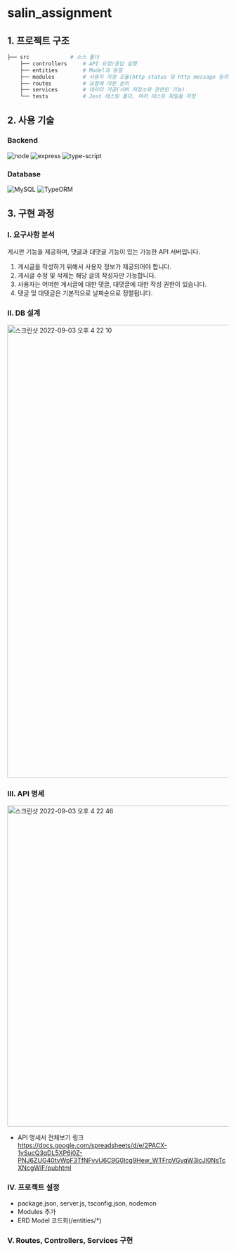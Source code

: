 # salin_assignment
## 1. 프로젝트 구조
```bash
├── src             # 소스 폴더
    ├── controllers     # API 요청/응답 실행
    ├── entities        # Model과 동일
    ├── modules         # 사용자 지정 모듈(http status 및 http message 등의 정보)
    ├── routes          # 요청에 따른 분리
    ├── services        # 데이터 가공(서버 저장소와 관련된 기능)
    └── tests           # Jest 테스팅 폴더, 여러 테스트 파일들 저장
```
## 2. 사용 기술
### Backend 
![node](https://img.shields.io/badge/-node.js-sucsess) ![express](https://img.shields.io/badge/-express-gray) ![type-script](https://img.shields.io/badge/-TypeScript-blue)

### Database  
![MySQL](https://img.shields.io/badge/-MySQL-00758F) ![TypeORM](https://img.shields.io/badge/-TypeORM-D941C5)
## 3. 구현 과정
### I. 요구사항 분석
게시판 기능을 제공하며, 댓글과 대댓글 기능이 있는 가능한 API 서버입니다.
1. 게시글을 작성하기 위해서 사용자 정보가 제공되어야 합니다.
2. 게시글 수정 및 삭제는 해당 글의 작성자만 가능합니다.
3. 사용자는 어떠한 게시글에 대한 댓글, 대댓글에 대한 작성 권한이 있습니다.
4. 댓글 및 대댓글은 기본적으로 날짜순으로 정렬됩니다.

### II. DB 설계
<img width="1031" alt="스크린샷 2022-09-03 오후 4 22 10" src="https://user-images.githubusercontent.com/48710060/188260518-7ecb22e6-373e-4e28-a532-d18c92db9e04.png">

### III. API 명세
<img width="731" alt="스크린샷 2022-09-03 오후 4 22 46" src="https://user-images.githubusercontent.com/48710060/188260548-616cd689-bc27-4cf4-8d7e-9f6a7c91222c.png">  

- API 명세서 전체보기 링크  
https://docs.google.com/spreadsheets/d/e/2PACX-1vSucQ3qDL5XP6j0Z-PNJ6ZUG40tvWpF3TfNFvvU6C9G0Icg9Hew_WTFrpVGvqW3icJl0NsTcXNcgWIF/pubhtml

### IV. 프로젝트 설정
- package.json, server.js, tsconfig.json, nodemon
- Modules 추가
- ERD Model 코드화(/entities/*)

### V. Routes, Controllers, Services 구현
